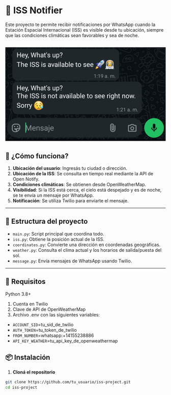 # 🌌 ISS Notifier

Este proyecto te permite recibir notificaciones por WhatsApp cuando la Estación Espacial Internacional (ISS) es visible desde tu ubicación, siempre que las condiciones climáticas sean favorables y sea de noche.

![sample of messages](images/sample.jpg)
---

## 🚀 ¿Cómo funciona?

1. **Ubicación del usuario**: Ingresás tu ciudad o dirección.
2. **Ubicación de la ISS**: Se consulta en tiempo real mediante la API de Open Notify.
3. **Condiciones climáticas**: Se obtienen desde OpenWeatherMap.
4. **Visibilidad**: Si la ISS está cerca, el cielo está despejado y es de noche, se te envía un mensaje por WhatsApp.
5. **Notificación**: Se utiliza Twilio para enviarte el mensaje.

---

## 🧩 Estructura del proyecto

- `main.py`: Script principal que coordina todo.
- `iss.py`: Obtiene la posición actual de la ISS.
- `coordinates.py`: Convierte una dirección en coordenadas geográficas.
- `weather.py`: Consulta el clima actual y los horarios de salida/puesta del sol.
- `message.py`: Envía mensajes de WhatsApp usando Twilio.

---
## 🔧 Requisitos
Python 3.8+
1. Cuenta en Twilio
2. Clave de API de OpenWeatherMap
3. Archivo .env con las siguientes variables:
- `ACCOUNT_SID`=tu_sid_de_twilio
- `AUTH_TOKEN`=tu_token_de_twilio
- `FROM_NUMBER`=whatsapp:+14155238886
- `API_KEY_WEATHER`=tu_api_key_de_openweathermap

## 📦 Instalación

1. **Cloná el repositorio**

```bash
git clone https://github.com/tu_usuario/iss-project.git
cd iss-project

